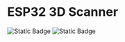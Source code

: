 # ESP32 3D Scanner

![Static Badge](https://img.shields.io/badge/framework-arduino-blue)
![Static Badge](https://img.shields.io/badge/espressif32-6.8.1-blue)
